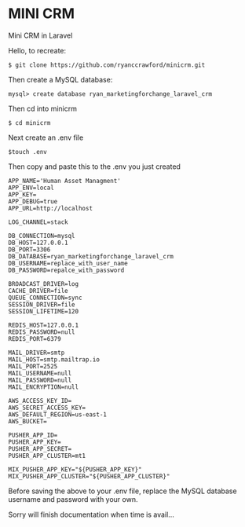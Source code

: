 # MINI CRM
Mini CRM in Laravel

Hello, to recreate:

```
$ git clone https://github.com/ryanccrawford/minicrm.git
```

Then create a MySQL database:

```
mysql> create database ryan_marketingforchange_laravel_crm
```

Then cd into minicrm

```
$ cd minicrm
```

Next create an .env file 

```
$touch .env
```

Then copy and paste this to the .env you just created

```
APP_NAME='Human Asset Managment'
APP_ENV=local
APP_KEY=
APP_DEBUG=true
APP_URL=http://localhost

LOG_CHANNEL=stack

DB_CONNECTION=mysql
DB_HOST=127.0.0.1
DB_PORT=3306
DB_DATABASE=ryan_marketingforchange_laravel_crm
DB_USERNAME=replace_with_user_name
DB_PASSWORD=repalce_with_password

BROADCAST_DRIVER=log
CACHE_DRIVER=file
QUEUE_CONNECTION=sync
SESSION_DRIVER=file
SESSION_LIFETIME=120

REDIS_HOST=127.0.0.1
REDIS_PASSWORD=null
REDIS_PORT=6379

MAIL_DRIVER=smtp
MAIL_HOST=smtp.mailtrap.io
MAIL_PORT=2525
MAIL_USERNAME=null
MAIL_PASSWORD=null
MAIL_ENCRYPTION=null

AWS_ACCESS_KEY_ID=
AWS_SECRET_ACCESS_KEY=
AWS_DEFAULT_REGION=us-east-1
AWS_BUCKET=

PUSHER_APP_ID=
PUSHER_APP_KEY=
PUSHER_APP_SECRET=
PUSHER_APP_CLUSTER=mt1

MIX_PUSHER_APP_KEY="${PUSHER_APP_KEY}"
MIX_PUSHER_APP_CLUSTER="${PUSHER_APP_CLUSTER}"

```

Before saving the above to your .env file, replace the MySQL database username and password with your own.

Sorry will finish documentation when time is avail...
